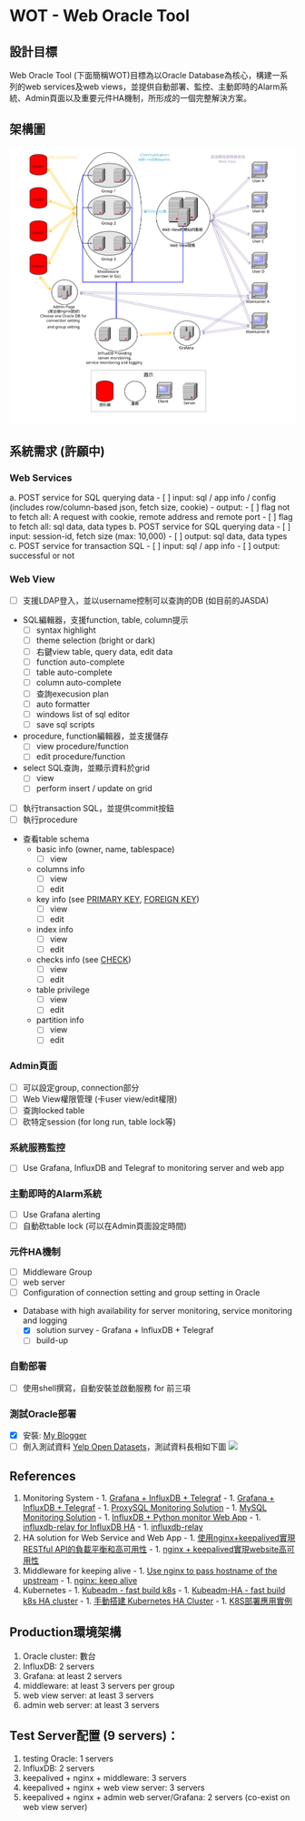 # WOT - Web Oracle Tool

##  設計目標
Web Oracle Tool (下面簡稱WOT)目標為以Oracle Database為核心，構建一系列的web services及web views，並提供自動部署、監控、主動即時的Alarm系統、Admin頁面以及重要元件HA機制，所形成的一個完整解決方案。

## 架構圖

![](images/架構圖.svg)

## 系統需求 (許願中)

###  Web Services
  a. POST service for SQL querying data
    - [ ] input: sql / app info / config (includes row/column-based json, fetch size, cookie)
    - output:
       - [ ] flag not to fetch all: A request with cookie, remote address and remote port
       - [ ] flag to fetch all: sql data, data types
  b. POST service for SQL querying data
    - [ ] input: session-id, fetch size (max: 10,000)
    - [ ] output: sql data, data types
  c. POST service for transaction SQL
    - [ ] input: sql / app info
    - [ ] output: successful or not

###  Web View
  - [ ] 支援LDAP登入，並以username控制可以查詢的DB (如目前的JASDA)
  - SQL編輯器，支援function, table, column提示
     - [ ] syntax highlight
     - [ ] theme selection (bright or dark)
     - [ ] 右鍵view table, query data, edit data
     - [ ] function auto-complete
     - [ ] table auto-complete
     - [ ] column auto-complete
     - [ ] 查詢execusion plan
     - [ ] auto formatter
     - [ ] windows list of sql editor
     - [ ] save sql scripts
  - procedure, function編輯器，並支援儲存
     - [ ] view procedure/function
     - [ ] edit procedure/function
  - select SQL查詢，並顯示資料於grid
     - [ ] view
     - [ ] perform insert / update on grid
  - [ ] 執行transaction SQL，並提供commit按鈕
  - [ ] 執行procedure
  - 查看table schema
    - basic info (owner, name, tablespace)
      - [ ] view
    - columns info
      - [ ] view
      - [ ] edit
    - key info (see [PRIMARY KEY](https://www.w3schools.com/sql/sql_primarykey.asp), [FOREIGN KEY](https://www.w3schools.com/sql/sql_foreignkey.asp))
      - [ ] view
      - [ ] edit
    - index info
      - [ ] view
      - [ ] edit
    - checks info (see [CHECK](https://www.w3schools.com/sql/sql_check.asp))
      - [ ] view
      - [ ] edit
    - table privilege
      - [ ] view
      - [ ] edit
    - partition info
      - [ ] view
      - [ ] edit

###  Admin頁面
  - [ ] 可以設定group, connection部分
  - [ ] Web View權限管理 (卡user view/edit權限)
  - [ ] 查詢locked table
  - [ ] 砍特定session (for long run, table lock等)

###  系統服務監控
  - [ ] Use Grafana, InfluxDB and Telegraf to monitoring server and web app

###  主動即時的Alarm系統
  - [ ] Use Grafana alerting
  - [ ] 自動砍table lock (可以在Admin頁面設定時間)

###  元件HA機制
  - [ ] Middleware Group
  - [ ] web server
  - [ ] Configuration of connection setting and group setting in Oracle
  - Database with high availability for server monitoring, service monitoring and logging
    - [X] solution survey - Grafana + InfluxDB + Telegraf
    - [ ] build-up

###  自動部署
  - [ ] 使用shell撰寫，自動安裝並啟動服務 for 前三項

### 測試Oracle部署
  - [X] 安裝: [My Blogger](http://chingchuan-chen.github.io/posts/201607/2016-07-24-deployment-of-oracle-database.html)
  - [ ] 倒入測試資料 [Yelp Open Datasets](https://www.yelp.com/dataset)，測試資料長相如下圖
![](https://s3-media3.fl.yelpcdn.com/assets/srv0/engineering_pages/f4456a01e74a/assets/img/dataset/yelp_dataset_schema.png)

## References
  1. Monitoring System
    - 1. [Grafana + InfluxDB + Telegraf](https://runnerlee.com/2017/08/18/influxdb-telegraf-grafana-monitor)
    - 1. [Grafana + InfluxDB + Telegraf](https://github.com/anryko/grafana-influx-dashboard)
    - 1. [ProxySQL Monitoring Solution](http://seanlook.com/2017/07/16/mysql-proxysql-monitor/)
    - 1. [MySQL Monitoring Solution](https://hackernoon.com/mysql-monitoring-with-telegraf-influxdb-grafana-4489e6df0220)
    - 1. [InfluxDB + Python monitor Web App](https://stackoverflow.com/questions/37909251/send-python-web-app-metrics-to-influxdb)
    - 1. [influxdb-relay for InfluxDB HA](https://github.com/influxdata/influxdb-relay)
    - 1. [influxdb-relay](https://www.xusheng.org/blog/2016/08/12/influxdb-relay-performance-bottle-neck-analysing/)
  2. HA solution for Web Service and Web App
    - 1. [使用nginx+keepalived實現RESTful API的負載平衡和高可用性](https://ieevee.com/tech/2015/07/02/nginx-keepalived.html)
    - 1. [nginx + keepalived實現website高可用性](https://segmentfault.com/a/1190000002881132)
  3. Middleware for keeping alive
    - 1. [Use nginx to pass hostname of the upstream](https://serverfault.com/questions/598202/make-nginx-to-pass-hostname-of-the-upstream-when-reverseproxying)
    - 1. [nginx: keep alive](https://skyao.gitbooks.io/learning-nginx/content/documentation/keep_alive.html)
  4. Kubernetes
    - 1. [Kubeadm - fast build k8s](https://github.com/kubernetes/kubeadm)
    - 1. [Kubeadm-HA - fast build k8s HA cluster](https://github.com/cookeem/kubeadm-ha)
    - 1. [手動搭建 Kubernetes HA Cluster](https://mritd.me/2017/07/21/set-up-kubernetes-ha-cluster-by-binary/)
    - 1. [K8S部署應用實例](https://segmentfault.com/a/1190000004861499)

## Production環境架構
  1. Oracle cluster: 數台
  1. InfluxDB: 2 servers
  1. Grafana: at least 2 servers
  1. middleware: at least 3 servers per group
  1. web view server: at least 3 servers
  1. admin web server: at least 3 servers

## Test Server配置 (9 servers)：
  1. testing Oracle: 1 servers
  1. InfluxDB: 2 servers
  1. keepalived + nginx + middleware: 3 servers
  1. keepalived + nginx + web view server: 3 servers
  1. keepalived + nginx + admin web server/Grafana: 2 servers (co-exist on web view server)
